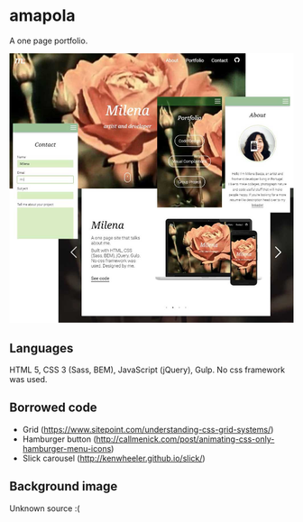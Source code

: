 # amapola

A one page portfolio.

![alt tag](https://github.com/milebza/amapola/blob/master/assets/portfolio-theme.jpg)

## Languages
HTML 5, CSS 3 (Sass, BEM), JavaScript (jQuery), Gulp.
No css framework was used.

## Borrowed code
* Grid (https://www.sitepoint.com/understanding-css-grid-systems/)
* Hamburger button (http://callmenick.com/post/animating-css-only-hamburger-menu-icons)
* Slick carousel (http://kenwheeler.github.io/slick/)

## Background image
Unknown source :(
